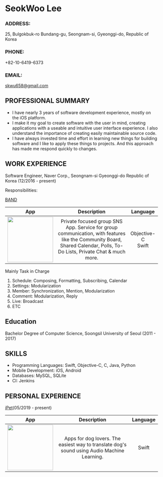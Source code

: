 # SeokWoo Lee

### ADDRESS:

25, Bulgokbuk-ro Bundang-gu, Seongnam-si, Gyeonggi-do, Republic of Korea

### PHONE:

+82-10-6419-6373

### EMAIL:

[skwu658@gmail.com](mailto:skwu658@gmail.com)

## PROFESSIONAL SUMMARY

- I have nearly 3 years of software development experience, mostly on the iOS platform.
- I make it my goal to create software with the user in mind, creating applications with a useable and intuitive user interface experience. I also understand the importance of creating easily maintainable source code.
- I have always invested time and effort in learning new things for building software and I like to apply these things to projects. And this approach has made me respond quickly to changes.

## WORK EXPERIENCE

Software Engineer, Naver Corp., Seongnam-si Gyeonggi-do Republic of Korea (12/2016 - present)

Responsibilities:

[BAND](https://apps.apple.com/kr/app/band-app-for-all-groups/id542613198?l=en)

| App | Description | Language |
| :---: | :---: | :---: |
| <img src="https://is4-ssl.mzstatic.com/image/thumb/Purple113/v4/70/aa/7c/70aa7ce4-7aba-004b-bd0a-8e59b1bf5d2a/AppIcon-0-1x_U007emarketing-0-0-GLES2_U002c0-512MB-sRGB-0-0-0-85-220-0-0-0-7.png/690x0w.jpg" width="150"> | Private focused group SNS App. Service for group communication, with features like the Community Board, Shared Calendar, Polls, To-Do Lists, Private Chat & much more. | Objective-C<br>Swift |

Mainly Task in Charge

1. Schedule: Composing, Formatting, Subscribing, Calendar
2. Settings: Modularization
3. Member: Synchronization, Mention, Modularization
4. Comment: Modularization, Reply
5. Live: Broadcast
6. ETC

## Education

Bachelor Degree of Computer Science, Soongsil University of Seoul (2011 - 2017)

## SKILLS

- Programming Languages: Swift, Objective-C, C, Java, Python
- Mobile Development: iOS, Android
- Databases: MySQL, SQLite
- CI: Jenkins

## PERSONAL EXPERIENCE

[iPet](https://apps.apple.com/kr/app/ipet-uk/id1463256910?l=en)(05/2019 - present)

| App | Description | Language |
| :---: | :---: | :---: |
| <img src="https://is1-ssl.mzstatic.com/image/thumb/Purple123/v4/b2/50/87/b2508714-c38e-da3d-0e7b-05a2deed6b27/AppIcon-0-1x_U007emarketing-0-0-GLES2_U002c0-512MB-sRGB-0-0-0-85-220-0-0-0-7.png/460x0w.jpg" width="150"> | Apps for dog lovers. The easiest way to translate dog's sound using Audio Machine Learning. | Swift |
